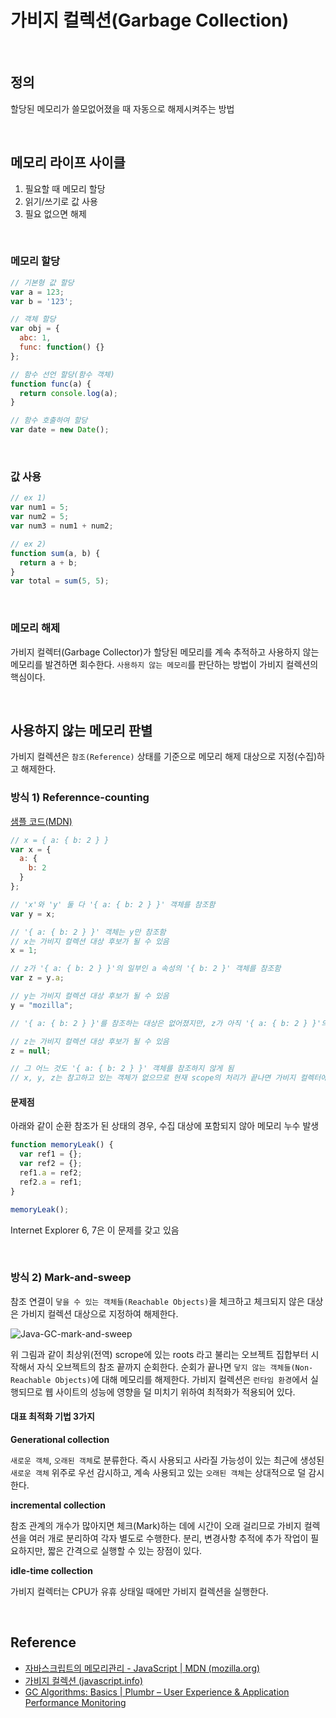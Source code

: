 # 가비지 컬렉션(Garbage Collection)

<br/>

## 정의

할당된 메모리가 쓸모없어졌을 때 자동으로 해제시켜주는 방법

<br/>

## 메모리 라이프 사이클

1. 필요할 때 메모리 할당
2. 읽기/쓰기로 값 사용
3. 필요 없으면 해제

<br/>

### 메모리 할당

```js
// 기본형 값 할당
var a = 123;
var b = '123';

// 객체 할당
var obj = {
  abc: 1,
  func: function() {}
};

// 함수 선언 할당(함수 객체)
function func(a) {
  return console.log(a);
}

// 함수 호출하여 할당
var date = new Date();
```

<br/>

### 값 사용

```js
// ex 1)
var num1 = 5;
var num2 = 5;
var num3 = num1 + num2;

// ex 2)
function sum(a, b) {
  return a + b;
}
var total = sum(5, 5);
```

<br/>

### 메모리 해제

가비지 컬렉터(Garbage Collector)가 할당된 메모리를 계속 추적하고 사용하지 않는 메모리를 발견하면 회수한다. `사용하지 않는 메모리`를 판단하는 방법이 가비지 컬렉션의 핵심이다.

<br/>

## 사용하지 않는 메모리 판별

가비지 컬렉션은 `참조(Reference)` 상태를 기준으로 메모리 해제 대상으로 지정(수집)하고 해제한다.

### 방식 1) Referennce-counting

[샘플 코드(MDN)](https://developer.mozilla.org/ko/docs/Web/JavaScript/Memory_Management#reference-counting_garbage_collection)

```js
// x = { a: { b: 2 } }
var x = {
  a: {
    b: 2
  }
};

// 'x'와 'y' 둘 다 '{ a: { b: 2 } }' 객체를 참조함
var y = x;

// '{ a: { b: 2 } }' 객체는 y만 참조함
// x는 가비지 컬렉션 대상 후보가 될 수 있음
x = 1;

// z가 '{ a: { b: 2 } }'의 일부인 a 속성의 '{ b: 2 }' 객체를 참조함
var z = y.a;

// y는 가비지 컬렉션 대상 후보가 될 수 있음
y = "mozilla";

// '{ a: { b: 2 } }'를 참조하는 대상은 없어졌지만, z가 아직 '{ a: { b: 2 } }'의 일부인 a를 참조하고 있음

// z는 가비지 컬렉션 대상 후보가 될 수 있음
z = null;

// 그 어느 것도 '{ a: { b: 2 } }' 객체를 참조하지 않게 됨
// x, y, z는 참고하고 있는 객체가 없으므로 현재 scope의 처리가 끝나면 가비지 컬렉터에 의해 메모리 해제 됨

```

#### 문제점

아래와 같이 순환 참조가 된 상태의 경우, 수집 대상에 포함되지 않아 메모리 누수 발생

```js
function memoryLeak() {
  var ref1 = {};
  var ref2 = {};
  ref1.a = ref2;
  ref2.a = ref1;
}

memoryLeak();
```

Internet Explorer 6, 7은 이 문제를 갖고 있음

<br/>

### 방식 2) Mark-and-sweep

참조 연결이 `닿을 수 있는 객체들(Reachable Objects)`을 체크하고 체크되지 않은 대상은 가비지 컬렉션 대상으로 지정하여 해제한다.

![Java-GC-mark-and-sweep](https://plumbr.io/app/uploads/2015/05/Java-GC-mark-and-sweep.png)

위 그림과 같이 최상위(전역) scrope에 있는 roots 라고 불리는 오브젝트 집합부터 시작해서 자식 오브젝트의 참조 끝까지 순회한다.
순회가 끝나면 `닿지 않는 객체들(Non-Reachable Objects)`에 대해 메모리를 해제한다.
가비지 컬렉션은 `런타임 환경`에서 실행되므로 웹 사이트의 성능에 영향을 덜 미치기 위하여 최적화가 적용되어 있다.

#### 대표 최적화 기법 3가지

**Generational collection** 

`새로운 객체`, `오래된 객체`로 분류한다. 즉시 사용되고 사라질 가능성이 있는 최근에 생성된 `새로운 객체` 위주로 우선 감시하고, 계속 사용되고 있는 `오래된 객체`는 상대적으로 덜 감시한다.

 **incremental collection** 
 
 참조 관계의 개수가 많아지면 체크(Mark)하는 데에 시간이 오래 걸리므로 가비지 컬렉션을 여러 개로 분리하여 각자 별도로 수행한다. 분리, 변경사항 추적에 추가 작업이 필요하지만, 짧은 간격으로 실행할 수 있는 장점이 있다.
 
**idle-time collection** 

가비지 컬렉터는 CPU가 유휴 상태일 때에만 가비지 컬렉션을 실행한다.

<br/>

## Reference

* [자바스크립트의 메모리관리 - JavaScript | MDN (mozilla.org)](https://developer.mozilla.org/ko/docs/Web/JavaScript/Memory_Management)
* [가비지 컬렉션 (javascript.info)](https://ko.javascript.info/garbage-collection)
* [GC Algorithms: Basics | Plumbr – User Experience & Application Performance Monitoring](https://plumbr.io/handbook/garbage-collection-algorithms)
